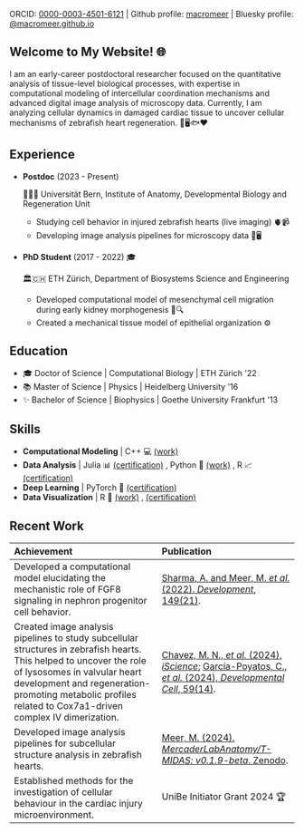 ORCID: [0000-0003-4501-6121](https://orcid.org/0000-0003-4501-6121) | Github profile: [macromeer](https://github.com/macromeer) | Bluesky profile: [@macromeer.github.io](https://bsky.app/profile/macromeer.github.io) 



## Welcome to My Website! 🌐  

I am an early-career postdoctoral researcher focused on the quantitative analysis of tissue-level biological processes, with expertise in computational modeling of intercellular coordination mechanisms and advanced digital image analysis of microscopy data. Currently, I am analyzing cellular dynamics in damaged cardiac tissue to uncover cellular mechanisms of zebrafish heart regeneration. 🔬🖥️🐟❤️ 


## **Experience**
- **Postdoc** (2023 - Present) 
  
  🐻🇨🇭 Universität Bern, Institute of Anatomy, Developmental Biology and Regeneration Unit 
  
    * Studying cell behavior in injured zebrafish hearts (live imaging) 🫀📹
    * Developing image analysis pipelines for microscopy data 📸🖥️

- **PhD Student** (2017 - 2022) 🎓

  🏛️🇨🇭 ETH Zürich, Department of Biosystems Science and Engineering 
  
    * Developed computational model of mesenchymal cell migration during early kidney morphogenesis 🦠🔍 
    * Created a mechanical tissue model of epithelial organization ⚙️

## **Education**

*   🎓 Doctor of Science | Computational Biology | ETH Zürich '22 
*   📚 Master of Science | Physics | Heidelberg University '16 
*   ✨ Bachelor of Science | Biophysics | Goethe University Frankfurt '13 

## **Skills**

*   **Computational Modeling** | C++ 💻 [(work)](https://git.bsse.ethz.ch/iber/Publications/2022_Meer_NPC_Condensation) 
*   **Data Analysis** | Julia 📊 [(certification)](https://coursera.org/share/a62d80f195c50fd8d7c7b0ece3bb2279) , Python 🐍 [(work)](https://github.com/macromeer) , R 📈 [(certification)](https://courses.edx.org/certificates/bfb8efbaa75d4de3afa94f8599671b6d) 
*   **Deep Learning** | PyTorch 🧠 [(certification)](https://github.com/macromeer/macromeer.github.io/blob/main/certificates/Bern_DL_WinterSchool_2024_Certificate_MarcoMeer.pdf)
*   **Data Visualization** | R 🎨 [(work)](https://github.com/macromeer/scifig_plot_examples_R) , [(certification)](https://courses.edx.org/certificates/f4a5d4042f9c45a4892559d431aa4b2e)

## **Recent Work**

| Achievement                                                                                                                                                                                                                                                           | Publication                                                                                                                                                                                                              |
| :-------------------------------------------------------------------------------------------------------------------------------------------------------------------------------------------------------------------------------------------------------------------- | :-------------------------------------------------------------------------------------------------------------------------------------------------------------------------------------------------------------------------- |
| Developed a computational model elucidating the mechanistic role of FGF8 signaling in nephron progenitor cell behavior.                                                                                                                                                           | [Sharma, A. and Meer, M. *et al.* (2022). *Development*, 149(21)](https://doi.org/10.1242/dev.201012).                                                                                                                                                                         |
| Created image analysis pipelines to study subcellular structures in zebrafish hearts. This helped to uncover the role of lysosomes in valvular heart development and regeneration-promoting metabolic profiles related to Cox7a1-driven complex IV dimerization. | [Chavez, M. N., *et al.* (2024), *iScience*](https://doi.org/10.1016/j.isci.2024.111406); [García-Poyatos, C., *et al.* (2024), *Developmental Cell*, 59(14)](https://doi.org/10.1016/j.devcel.2024.04.012).                                                                                                             |
| Developed image analysis pipelines for subcellular structure analysis in zebrafish hearts.                                                                                                                                                                           | [Meer, M. (2024). *MercaderLabAnatomy/T-MIDAS: v0.1.9-beta*. Zenodo](https://doi.org/10.5281/zenodo.10728503).                                                                                                                                                        |
| Established methods for the investigation of cellular behaviour in the cardiac injury microenvironment.                                                                                                                                                                           | UniBe Initiator Grant 2024 🏆                                                                                                                                                       |
